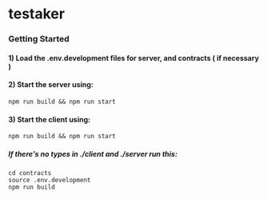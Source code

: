 # testaker

### Getting Started

#### 1) Load the .env.development files for server, and contracts ( if necessary )

#### 2) Start the server using:
```
npm run build && npm run start
```

#### 3) Start the client using:
```
npm run build && npm run start
```

##### If there's no types in ./client and ./server run this:
```
cd contracts
source .env.development
npm run build
```